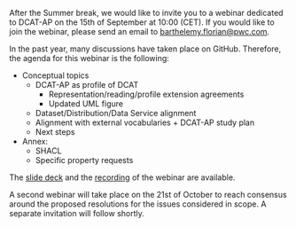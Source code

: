 After the Summer break, we would like to invite you to a webinar dedicated to DCAT-AP on the 15th of September at 10:00 (CET). If you would like to join the webinar, please send an email to barthelemy.florian@pwc.com.

In the past year, many discussions have taken place on GitHub. Therefore, the agenda for this webinar is the following:

 - Conceptual topics
    - DCAT-AP as profile of DCAT
        - Representation/reading/profile extension agreements 
        - Updated UML figure
    - Dataset/Distribution/Data Service alignment 
    - Alignment with external vocabularies + DCAT-AP study plan 
    - Next steps
 - Annex:
    - SHACL 
    - Specific property requests

The [slide deck](https://github.com/SEMICeu/DCAT-AP/blob/master/Webinars/15-Sept-2021/DCAT-AP%20webinar%20%231_15sep2021_v1.00.pdf) and the [recording](https://www.youtube.com/watch?v=yr56PuO7aQo) of the webinar are available.

A second webinar will take place on the 21st of October to reach consensus around the proposed resolutions for the issues considered in scope. A separate invitation will follow shortly.
